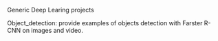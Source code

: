 Generic Deep Learing projects

Object_detection: provide examples of objects detection with Farster R-CNN on images and video.
